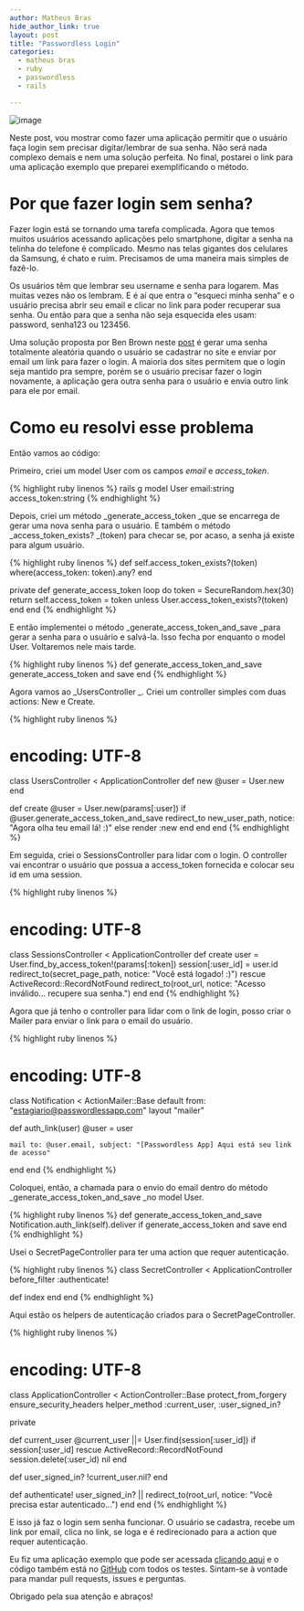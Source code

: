 ```yaml
---
author: Matheus Bras
hide_author_link: true
layout: post
title: "Passwordless Login"
categories:
  - matheus bras
  - ruby
  - passwordless
  - rails

---
```


![image](/blog/images/posts/2013-04-11/passwordless.png)

Neste post, vou mostrar como fazer uma aplicação permitir que o usuário faça login sem precisar digitar/lembrar de sua senha. Não será nada complexo demais e nem uma solução perfeita. No final, postarei o link para uma aplicação exemplo que preparei exemplificando o método.

# Por que fazer login sem senha?

Fazer login está se tornando uma tarefa complicada. Agora que temos muitos usuários acessando aplicações pelo smartphone, digitar a senha na telinha do telefone é complicado. Mesmo nas telas gigantes dos celulares da Samsung, é chato e ruim. Precisamos de uma maneira mais simples de fazê-lo.

<!--more-->

Os usuários têm que lembrar seu username e senha para logarem. Mas muitas vezes não os lembram. E é aí que entra o “esqueci minha senha” e o usuário precisa abrir seu email e clicar no link para poder recuperar sua senha. Ou então para que a senha não seja esquecida eles usam: password, senha123 ou 123456.

Uma solução proposta por Ben Brown neste [post](http://notes.xoxco.com/post/27999787765/is-it-time-for-password-less-login) é gerar uma senha totalmente aleatória quando o usuário se cadastrar no site e enviar por email um link para fazer o login. A maioria dos sites permitem que o login seja mantido pra sempre, porém se o usuário precisar fazer o login novamente, a aplicação gera outra senha para o usuário e envia outro link para ele por email.

# Como eu resolvi esse problema

Então vamos ao código:

Primeiro, criei um model User com os campos _email_ e _access_token_.

{% highlight ruby linenos %}
rails g model User email:string access_token:string
{% endhighlight %}

Depois, criei um método _generate_access_token _que se encarrega de gerar uma nova senha para o usuário. E também o método _access_token_exists? _(token) para checar se, por acaso, a senha já existe para algum usuário.

{% highlight ruby linenos %}
def self.access_token_exists?(token)
  where(access_token: token).any?
end

private
  def generate_access_token
    loop do
      token = SecureRandom.hex(30)
      return self.access_token = token unless User.access_token_exists?(token)
    end
  end
{% endhighlight %}

E então implementei o método _generate_access_token_and_save _para gerar a senha para o usuário e salvá-la. Isso fecha por enquanto o model User. Voltaremos nele mais tarde.

{% highlight ruby linenos %}
def generate_access_token_and_save
  generate_access_token and save
end
{% endhighlight %}

Agora vamos ao _UsersController _. Criei um controller simples com duas actions: New e Create.

{% highlight ruby linenos %}
# encoding: UTF-8
class UsersController < ApplicationController
  def new
    @user = User.new
  end

  def create
    @user = User.new(params[:user])
    if @user.generate_access_token_and_save
      redirect_to new_user_path, notice: "Agora olha teu email lá! :)"
    else
      render :new
    end
  end
end
{% endhighlight %}

Em seguida, criei o SessionsController para lidar com o login. O controller vai encontrar o usuário que possua a access_token fornecida e colocar seu id em uma session.

{% highlight ruby linenos %}
# encoding: UTF-8
class SessionsController < ApplicationController
  def create
    user = User.find_by_access_token!(params[:token])
    session[:user_id] = user.id
    redirect_to(secret_page_path, notice: "Você está logado! :)")
  rescue ActiveRecord::RecordNotFound
    redirect_to(root_url, notice: "Acesso inválido... recupere sua senha.")
  end
end
{% endhighlight %}

Agora que já tenho o controller para lidar com o link de login, posso criar o Mailer para enviar o link para o email do usuário.

{% highlight ruby linenos %}
# encoding: UTF-8
class Notification < ActionMailer::Base
  default from: "estagiario@passwordlessapp.com"
  layout "mailer"

  def auth_link(user)
    @user = user

    mail to: @user.email, subject: "[Passwordless App] Aqui está seu link de acesso"
  end
end
{% endhighlight %}

Coloquei, então, a chamada para o envio do email dentro do método _generate_access_token_and_save _no model User.

{% highlight ruby linenos %}
def generate_access_token_and_save
  Notification.auth_link(self).deliver if generate_access_token and save
end
{% endhighlight %}

Usei o SecretPageController para ter uma action que requer autenticação.

{% highlight ruby linenos %}
class SecretController < ApplicationController
  before_filter :authenticate!

  def index
  end
end
{% endhighlight %}

Aqui estão os helpers de autenticação criados para o SecretPageController.

{% highlight ruby linenos %}
# encoding: UTF-8
class ApplicationController < ActionController::Base
  protect_from_forgery
  ensure_security_headers
  helper_method :current_user, :user_signed_in?

  private

  def current_user
    @current_user ||= User.find(session[:user_id]) if session[:user_id]
    rescue ActiveRecord::RecordNotFound
      session.delete(:user_id)
      nil
  end

  def user_signed_in?
    !current_user.nil?
  end

  def authenticate!
    user_signed_in? || redirect_to(root_url, notice: "Você precisa estar autenticado...")
  end
end
{% endhighlight %}

E isso já faz o login sem senha funcionar. O usuário se cadastra, recebe um link por email, clica no link, se loga e é redirecionado para a action que requer autenticação.

Eu fiz uma aplicação exemplo que pode ser acessada [clicando aqui](http://passwordless.herokuapp.com) e o código também está no [GitHub](https://github.com/matheusbras/passwordless-app) com todos os testes. Sintam-se à vontade para mandar pull requests, issues e perguntas.

Obrigado pela sua atenção e abraços!
